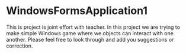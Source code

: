# WindowsFormsApplication1
This is project is joint effort with teacher.
In this project we are trying to make simple Windows game where we objects can interact with one another. Please feel free to look through
and add you suggestions or correction.
